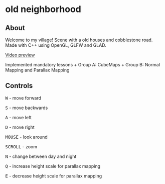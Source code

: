 # old neighborhood

## About

Welcome to my village!
Scene with a old houses and cobblestone road.
Made with C++ using OpenGL, GLFW and GLAD.

[Video preview](https://www.youtube.com/watch?v=BcJAeoGtAHY)

Implemented mandatory lessons + Group A: CubeMaps + Group B: Normal Mapping and Parallax Mapping

## Controls

<kbd>W</kbd> - move forward

<kbd>S</kbd> - move backwards

<kbd>A</kbd> - move left

<kbd>D</kbd> - move right

<kbd>MOUSE</kbd> - look around

<kbd>SCROLL</kbd> - zoom

<kbd>N</kbd> - change between day and night

<kbd>Q</kbd> - increase height scale for parallax mapping

<kbd>E</kbd> - decrease height scale for parallax mapping

